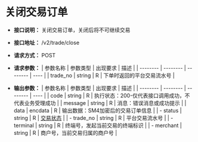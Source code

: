 # 关闭交易订单

- **接口说明：** 关闭交易订单，关闭后将不可继续交易
- **接口地址：** /v2/trade/close
- **请求方式：** POST
- **请求参数：**
    | 参数名称 | 参数类型 | 出现要求 | 描述 |
    | -------- | -------- | -------- | ---- |
    | trade_no |  string  |     R    | 下单时返回的平台交易流水号 |

- **输出参数：**
    | 参数名称 | 参数类型 | 出现要求 | 描述 |
    | -------- | -------- | -------- | ---- |
    | code | string | R | 执行状态：200-仅代表接口调用成功，不代表业务受理成功 |
    | message | string | R | 消息：错误消息或成功提示 |
    | data | encdata | R | 输出数据：SM4加密后的交易订单信息 |
    | - status   | string | R | [交易状态](enums?id=paystate) |
    | - trade_no | string | R | 平台交易流水号 |
    | - terminal | string | R | 终端号，发起当前交易的终端标识 |
    | - merchant | string | R | 商户号，当前交易归属的商户号 |
